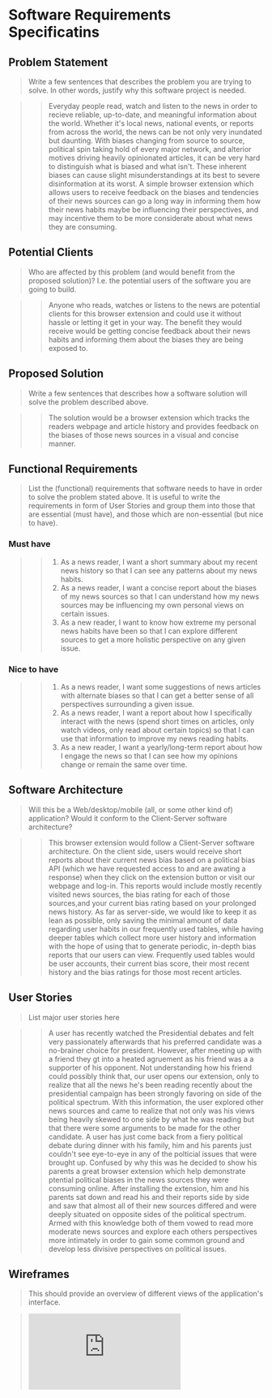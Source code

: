 # Software Requirements Specificatins

## Problem Statement 
> Write a few sentences that describes the problem you are trying to solve. In other words, justify why this software project is needed.

>> Everyday people read, watch and listen to the news in order to recieve reliable, up-to-date, and meaningful information about the world. Whether it's local news, national events, or reports from across the world, the news can be not only very inundated but daunting. With biases changing from source to source, political spin taking hold of every major network, and alterior motives driving heavily opinionated articles, it can be very hard to distinguish what is biased and what isn't. These inherent biases can cause slight misunderstandings at its best to severe disinformation at its worst. A simple browser extension which allows users to receive feedback on the biases and tendencies of their news sources can go a long way in informing them how their news habits maybe be influencing their perspectives, and may incentive them to be more considerate about what news they are consuming.


## Potential Clients
> Who are affected by this problem (and would benefit from the proposed solution)? I.e. the potential users of the software you are going to build.

>> Anyone who reads, watches or listens to the news are potential clients for this browser extension and could use it without hassle or letting it get in your way. The benefit they would receive would be getting concise feedback about their news habits and informing them about the biases they are being exposed to.


## Proposed Solution
> Write a few sentences that describes how a software solution will solve the problem described above.

>> The solution would be a browser extension which tracks the readers webpage and article history and provides feedback on the biases of those news sources in a visual and concise manner.

## Functional Requirements
> List the (functional) requirements that software needs to have in order to solve the problem stated above. It is useful to write the requirements in form of User Stories and group them into those that are essential (must have), and those which are non-essential (but nice to have).

### Must have
>> 1. As a news reader, I want a short summary about my recent news history so that I can see any patterns about my news habits.
>> 2. As a news reader, I want a concise report about the biases of my news sources so that I can understand how my news sources may be influencing my own personal views on certain issues.
>> 3. As a new reader, I want to know how extreme my personal news habits have been so that I can explore different sources to get a more holistic perspective on any given issue.

### Nice to have
>> 1. As a news reader, I want some suggestions of news articles with alternate biases so that I can get a better sense of all perspectives surrounding a given issue.
>> 2. As a news reader, I want a report about how I specifically interact with the news (spend short times on articles, only watch videos, only read about certain topics) so that I can use that information to improve my news reading habits.
>> 3. As a new reader, I want a yearly/long-term report about how I engage the news so that I can see how my opinions change or remain the same over time.


## Software Architecture
> Will this be a Web/desktop/mobile (all, or some other kind of) application? Would it conform to the Client-Server software architecture? 

>> This browser extension would follow a Client-Server software architecture. On the client side, users would receive short reports about their current news bias based on a political bias API (which we have requested access to and are awating a response) when they click on the extension button or visit our webpage and log-in. This reports would include mostly recently visited news sources, the bias rating for each of those sources,and your current bias rating based on your prolonged news history. As far as server-side, we would like to keep it as lean as possible, only saving the minimal amount of data regarding user habits in our frequently used tables, while having deeper tables which collect more user history and information with the hope of using that to generate periodic, in-depth bias reports that our users can view. Frequently used tables would be user accounts, their current bias score, their most recent history and the bias ratings for those most recent articles.

## User Stories
> List major user stories here

>> A user has recently watched the Presidential debates and felt very passionately afterwards that his preferred candidate was a no-brainer choice for president. However, after meeting up with a friend they gt into a heated agruement as his friend was a a supporter of his opponent. Not understanding how his friend could possibly think that, our user opens our extension, only to realize that all the news he's been reading recently about the presidential campaign has been strongly favoring on side of the political spectrum. With this information, the user explored other news sources and came to realize that not only was his views being heavily skewed to one side by what he was reading but that there were some arguments to be made for the other candidate.
>> A user has just come back from a fiery political debate during dinner with his family, him and his parents just couldn't see eye-to-eye in any of the polticial issues that were brought up. Confused by why this was he decided to show his parents a great browser extension which help demonstrate ptential political biases in the news sources they were consuming online. After installing the extension, him and his parents sat down and read his and their reports side by side and saw that almost all of their new sources differed and were deeply situated on opposite sides of the political spectrum. Armed with this knowledge both of them vowed to read more moderate news sources and explore each others perspectives more intimately in order to gain some common ground and develop less divisive perspectives on political issues. 

## Wireframes
>This should provide an overview of different views of the application's interface.

>![alt text](https://github.com/jhu-oose/2020-fall-group-apple-jOOSE/blob/master/docs/iteration1Wireframes.pdf)
